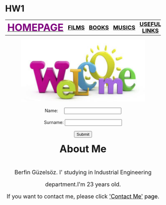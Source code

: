 # HW1
<!DOCTYPE html>
<html>
<head>
<meta charset="UTF-8">
<title>My Web Site</title>
</head>
<body>
<table align="center" >  
  <tr>
  <th><a href="index.htm"><font size="6" color="purple">HOMEPAGE</a></th>
  <th><a href="films.htm"><font size="4" color="black">FILMS</a></th>
  <th><a href="books.htm"><font size="4" color="black">BOOKS</a></th>
  <th><a href="musics.htm"><font size="4" color="black">MUSICS</a></th>
  <th><a href="usefullinks.htm"><font size="4" color="black">USEFUL LINKS</a></th>
  <th><a href="contactme.htm"><font size="4" color="black">CONTACT ME</a></th>
  <th><a href="registration.htm"><font size="4" color="black">REGISTER</a></th>
  </tr>
 </table>
 <center>
  <img src="welcome.jpg" border="0" width="400px" height="200px"><br>
<br>
<form>  
Name:&nbsp;&nbsp;&nbsp;&nbsp;&nbsp;<input type="text" name="Name" required><br>
<br>Surname: <input type="text" name="Surname" required><br>
<br>
<input type="button" value="Submit"><br>
<br>
<b><font size="6">About Me</b>
<p><font size="4"> Berfin Güzelsöz. I' studying in Industrial Engineering department.I'm 23 years old. <br> If you want to contact me, please click <a href="contactme.htm"><font size="4" color="black">'Contact Me'</a> page.</p>
</center>
</form>
</body>
</html>
